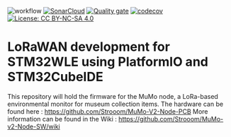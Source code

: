 ![workflow](https://github.com/strooom/MuMo-v2-Node-SW/actions/workflows/testbuildrelease.yml/badge.svg)
[![SonarCloud](https://sonarcloud.io/images/project_badges/sonarcloud-white.svg)](https://sonarcloud.io/summary/new_code?id=Strooom_MuMo-v2-Node-SW)
[![Quality gate](https://sonarcloud.io/api/project_badges/quality_gate?project=Strooom_MuMo-v2-Node-SW)](https://sonarcloud.io/summary/new_code?id=Strooom_MuMo-v2-Node-SW)
[![codecov](https://codecov.io/gh/Strooom/MuMo-v2-Node-SW/graph/badge.svg?token=7KF1NA1ACQ)](https://codecov.io/gh/Strooom/MuMo-v2-Node-SW)
[![License: CC BY-NC-SA 4.0](https://img.shields.io/badge/License-CC_BY--NC--SA_4.0-lightgrey.svg)](https://creativecommons.org/licenses/by-nc-sa/4.0/)

# LoRaWAN development for STM32WLE using PlatformIO and STM32CubeIDE

This repository will hold the firmware for the MuMo node, a LoRa-based environmental monitor for museum collection items.
The hardware can be found here : https://github.com/Strooom/MuMo-V2-Node-PCB
More information can be found in the Wiki : https://github.com/Strooom/MuMo-v2-Node-SW/wiki
